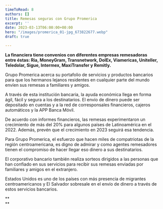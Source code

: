 ```yaml
---
timeToRead: 8
authors: []
title: Remesas seguras con Grupo Promerica
excerpt: ''
date: 2023-03-13T06:00:00+00:00
hero: "/images/promerica_01-jpg_673822677.webp"
draft: true

---
```

**La financiera tiene convenios con diferentes empresas remesadoras entre éstas: Ria, MoneyGram, Transnetwork, DolEx, Viamericas, Uniteller, Teledolar, Sigue, Intermex, MaxiTransfer y Remitly.**

Grupo Promerica acerca su portafolio de servicios y productos bancarios para que los hermanos lejanos residentes en cualquier parte del mundo envíen sus remesas a familiares y amigos.

A través de esta institución bancaria, la ayuda económica llega en forma ágil, fácil y segura a los destinatarios. El envío de dinero puede ser depositado en cuentas y a la red de corresponsales financieros, cajeros automáticos y la APP Banca Móvil.

De acuerdo con informes financieros, las remesas experimentaron un crecimiento de más del 20% para algunos países de Latinoamérica en el 2022. Además, prevén que el crecimiento en 2023 seguirá esa tendencia.

Para Grupo Promerica, el esfuerzo que hacen miles de compatriotas de la región centroamericana, es digno de admirar y como agentes remesadores tienen el compromiso de hacer llegar eso dinero a sus destinatarios.

El corporativo bancario también realiza sorteos dirigidos a las personas que han confiado en sus servicios para recibir sus remesas enviadas por familiares y amigos en el extranjero.

Estados Unidos es uno de los países con más presencia de migrantes centroamericanos y El Salvador sobresale en el envío de dinero a través de estos servicios bancarios.

**  
 **